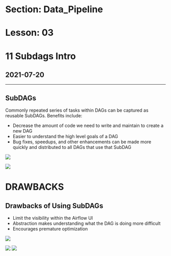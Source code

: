 # Section: Data_Pipeline
# Lesson: 03
# 11 Subdags Intro
## 2021-07-20
---


## SubDAGs

Commonly repeated series of tasks within DAGs can be captured as reusable SubDAGs. Benefits include:

- Decrease the amount of code we need to write and maintain to create a new DAG
- Easier to understand the high level goals of a DAG
- Bug fixes, speedups, and other enhancements can be made more quickly and distributed to all DAGs that use that SubDAG

![](https://i.imgur.com/naalu39.png)

![](https://i.imgur.com/e3OgGlO.png)

# DRAWBACKS

## Drawbacks of Using SubDAGs
- Limit the visibility within the Airflow UI
- Abstraction makes understanding what the DAG is doing more difficult
- Encourages premature optimization

![](https://i.imgur.com/7vlCFTX.png)

![](https://i.imgur.com/QifW5qB.png)
![](https://i.imgur.com/hHlQ94t.png)
